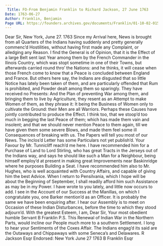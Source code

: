 ```yaml
---
 Title: FO-From Benjamin Franklin to Richard Jackson, 27 June 1763
Date: 1763-06-27
Author: Franklin, Benjamin
Page URL: https://founders.archives.gov/documents/Franklin/01-10-02-0158
---
```


Dear Sir,
New York, June 27. 1763
Since my Arrival here, News is brought from all Quarters of the Indians having suddenly and pretty generally commenc’d Hostilities, without having first made any Complaint, or alledging any Reason.
I find the General is of Opinion, that it is the Effect of a large Belt sent last Year among them by the French Commander in the Ilinois Country, which was stopt sometime in one of their Towns, but afterwards carried round thro’ the Nations: and he thinks, it will cease when those French come to know that a Peace is concluded between England and France. But others here say, the Indians are disgusted that so little Notice has lately been taken of them, and are particularly offended that Rum is prohibited, and Powder dealt among them so sparingly. They have received no Presents: And the Plan of preventing War among them, and bringing them to live by Agriculture, they resent as an Attempt to make Women of them, as they phrase it: It being the Business of Women only to cultivate the Ground: their Men are all Warriors.
Perhaps these Causes have jointly contributed to produce the Effect. I think too, that we stoop’d too much in begging the last Peace of them; which has made them vain and insolent; and that we should never mention Peace to them again, till we have given them some severe Blows, and made them feel some ill Consequences of breaking with us. The Papers will tell you most of our News. The inclos’d Letter has some Particulars not yet publish’d.
Your Favour by Mr. Tunnicliff reach’d me here. I have recommended him for a Purchase of Land to Lord Stirling, who has great Tracts in the Jerseys out of the Indians way, and says he should like such a Man for a Neighbour, being himself employ’d at present in making great Improvements near Baskinridge where he purposes Building a Seat. I have recommended him also to Mr. Hughes, who is well acquainted with Country Affairs, and capable of giving him the best Advice. When I return to Pensilvania, which I hope will be about the Beginning of September, I shall readily afford him such Assistance as may be in my Power.
I have wrote to you lately, and little now occurs to add. I see in the Account of our Success at the Manillas, on which I congratulate you, one Barker mention’d as an Officer. It is probably the same we have been enquiring after. I hear our Assembly is to meet on Occasion of these Indian Disturbances, before the time to which they stood adjourn’d. With the greatest Esteem, I am, Dear Sir, Your most obedient humble Servant
B Franklin
P.S. This Renewal of Indian War in the Northern Parts, would incline our People much more to a southern Settlement. I long to hear your Sentiments of the Coxes Affair.
The Indians engag’d its said are the Outaways and Chippaways with some Seneca’s and Delawares.
R Jackson Esqr
 Endorsed: New York June 27 1763 B Franklin Esqr


